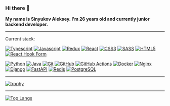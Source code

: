 ### Hi there 👋

**My name is Sinyukov Aleksey. I'm 26 years old and currently junior backend developer.**
***
Current stack:

[![Typescript](https://skillicons.dev/icons?i=typescript)](https://www.typescriptlang.org/)
[![Javascript](https://skillicons.dev/icons?i=javascript)](https://developer.mozilla.org/ru/docs/Web/JavaScript)
[![Redux](https://skillicons.dev/icons?i=redux)](https://redux.js.org/)
[![React](https://skillicons.dev/icons?i=react)](https://react.dev/)
[![CSS3](https://skillicons.dev/icons?i=css)](https://www.w3.org/Style/CSS/)
[![SASS](https://skillicons.dev/icons?i=sass)](https://sass-lang.com/)
[![HTML5](https://skillicons.dev/icons?i=html)](https://html.spec.whatwg.org/multipage/)
[![React Hook Form](https://skillicons.dev/icons?i=reacthookform)](https://react-hook-form.com/)

[![Python](https://skillicons.dev/icons?i=python)](https://www.python.org/)
[![Java](https://skillicons.dev/icons?i=java)](https://www.oracle.com/cis/java/)
[![Git](https://skillicons.dev/icons?i=git)](https://git-scm.com/)
[![GitHub](https://skillicons.dev/icons?i=github)](https://github.com/)
[![GitHub Actions](https://skillicons.dev/icons?i=githubactions)](https://github.com/features/actions)
[![Docker](https://skillicons.dev/icons?i=docker)](https://www.docker.com/)
[![Nginx](https://skillicons.dev/icons?i=nginx)](https://www.nginx.com/)
[![Django](https://skillicons.dev/icons?i=django)](https://www.djangoproject.com/)
[![FastAPI](https://skillicons.dev/icons?i=fastapi)](https://fastapi.tiangolo.com/)
[![Redis](https://skillicons.dev/icons?i=redis)](https://redis.io/)
[![PostgreSQL](https://skillicons.dev/icons?i=postgresql)](https://www.postgresql.org/)
***
[![trophy](https://github-profile-trophy.vercel.app/?username=aleksey2299-1)](https://github.com/aleksey2299-1/github-profile-trophy)
***
[![Top Langs](https://github-readme-stats.vercel.app/api/top-langs/?username=aleksey2299-1&layout=compact)](https://github.com/aleksey2299-1/github-readme-stats)

<!--
**aleksey2299-1/aleksey2299-1** is a ✨ _special_ ✨ repository because its `README.md` (this file) appears on your GitHub profile.

Here are some ideas to get you started:

- 🔭 I’m currently working on ...
- 🌱 I’m currently learning ...
- 👯 I’m looking to collaborate on ...
- 🤔 I’m looking for help with ...
- 💬 Ask me about ...
- 📫 How to reach me: ...
- 😄 Pronouns: ...
- ⚡ Fun fact: ...
-->

